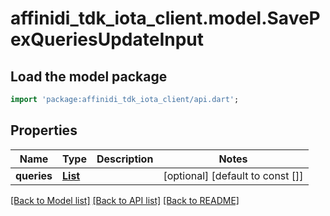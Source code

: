 # affinidi_tdk_iota_client.model.SavePexQueriesUpdateInput

## Load the model package

```dart
import 'package:affinidi_tdk_iota_client/api.dart';
```

## Properties

| Name        | Type                                                                                        | Description | Notes                            |
| ----------- | ------------------------------------------------------------------------------------------- | ----------- | -------------------------------- |
| **queries** | [**List<SavePexQueriesUpdateInputQueriesInner>**](SavePexQueriesUpdateInputQueriesInner.md) |             | [optional] [default to const []] |

[[Back to Model list]](../README.md#documentation-for-models) [[Back to API list]](../README.md#documentation-for-api-endpoints) [[Back to README]](../README.md)
